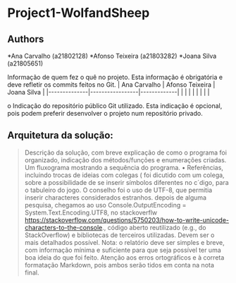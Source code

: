 # Project1-WolfandSheep

## Authors

*Ana Carvalho (a21802128)
*Afonso Teixeira (a21803282)
*Joana Silva (a21805651)

Informação de quem fez o quê no projeto. Esta informação é obrigatória e deve refletir os commits feitos no Git.
| Ana Carvalho | Afonso Teixeira | Joana Silva |
|--------------|-----------------|-------------|
|              |                 |             |
|              |                 |             |

o	Indicação do repositório público Git utilizado. Esta indicação é opcional, pois podem preferir desenvolver o projeto num repositório privado.

Arquitetura da solução:
-----------------------
>	Descrição da solução, com breve explicação de como o programa foi organizado, indicação dos métodos/funções e enumerações criadas.
>	Um fluxograma mostrando a sequência do programa.
•	Referências, incluindo trocas de ideias com colegas ( foi dicutido com um colega, sobre a possibilidade de se inserir símbolos diferentes no c´digo, para o tabuleiro do jogo. O conselho foi o uso de UTF-8, que permitia inserir characteres considerados estranhos. depois de alguma pesquisa, chegamos ao uso Console.OutputEncoding = System.Text.Encoding.UTF8, no stackoverflw https://stackoverflow.com/questions/5750203/how-to-write-unicode-characters-to-the-console., código aberto reutilizado (e.g., do StackOverflow) e bibliotecas de terceiros utilizadas. Devem ser o mais detalhados possível.
>	Nota: o relatório deve ser simples e breve, com informação mínima e suficiente para que seja possível ter uma boa ideia do que foi feito. Atenção aos erros ortográficos e à correta formatação Markdown, pois ambos serão tidos em conta na nota final.
